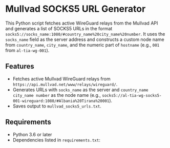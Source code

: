 # Mullvad SOCKS5 URL Generator

This Python script fetches active WireGuard relays from the Mullvad API and generates a list of SOCKS5 URLs in the format `socks5://socks_name:1080/#country_name%20city_name%20number`. It uses the `socks_name` field as the server address and constructs a custom node name from `country_name`, `city_name`, and the numeric part of `hostname` (e.g., `001` from `al-tia-wg-001`).

## Features
- Fetches active Mullvad WireGuard relays from `https://api.mullvad.net/www/relays/wireguard/`.
- Generates URLs with `socks_name` as the server and `country_name city_name number` as the node name (e.g., `socks5://al-tia-wg-socks5-001-wireguard:1080/#Albania%20Tirana%20001`).
- Saves output to `mullvad_socks5_urls.txt`.

## Requirements
- Python 3.6 or later
- Dependencies listed in `requirements.txt`: